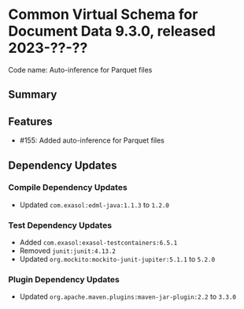 # Common Virtual Schema for Document Data 9.3.0, released 2023-??-??

Code name: Auto-inference for Parquet files

## Summary

## Features

* #155: Added auto-inference for Parquet files

## Dependency Updates

### Compile Dependency Updates

* Updated `com.exasol:edml-java:1.1.3` to `1.2.0`

### Test Dependency Updates

* Added `com.exasol:exasol-testcontainers:6.5.1`
* Removed `junit:junit:4.13.2`
* Updated `org.mockito:mockito-junit-jupiter:5.1.1` to `5.2.0`

### Plugin Dependency Updates

* Updated `org.apache.maven.plugins:maven-jar-plugin:2.2` to `3.3.0`
